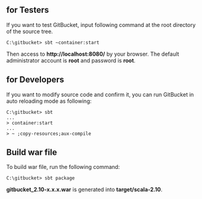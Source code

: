 for Testers
--------

If you want to test GitBucket, input following command at the root directory of the source tree.

```
C:\gitbucket> sbt ~container:start
```

Then access to **http://localhost:8080/** by your browser. The default administrator account is **root** and password is **root**.

for Developers
--------
If you want to modify source code and confirm it, you can run GitBucket in auto reloading mode as following:

```
C:\gitbucket> sbt
...
> container:start
...
> ~ ;copy-resources;aux-compile
```

Build war file
--------

To build war file, run the following command:

```
C:\gitbucket> sbt package
```

**gitbucket_2.10-x.x.x.war** is generated into **target/scala-2.10**.